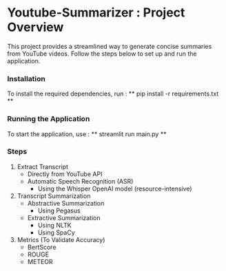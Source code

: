 # Youtube-Summarizer : Project Overview

This project provides a streamlined way to generate concise summaries from YouTube videos. Follow the steps below to set up and run the application.

### Installation

To install the required dependencies, run : ** pip install -r requirements.txt **

### Running the Application

To start the application, use : ** streamlit run main.py **

### Steps

1. Extract Transcript
    * Directly from YouTube API
    * Automatic Speech Recognition (ASR)
        * Using the Whisper OpenAI model (resource-intensive)
2. Transcript Summarization
    * Abstractive Summarization
        * Using Pegasus
    * Extractive Summarization
        * Using NLTK
        * Using SpaCy
3. Metrics (To Validate Accuracy)
    * BertScore
    * ROUGE
    * METEOR
